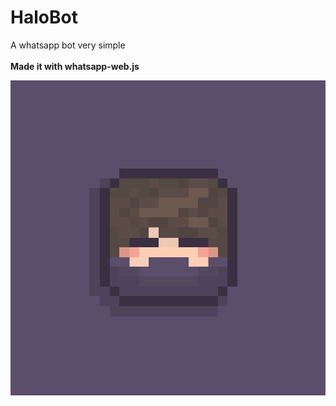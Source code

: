 # HaloBot


A whatsapp bot very simple <br><br>
<b>Made it with whatsapp-web.js</b>

<img src="img/logo.gif">
